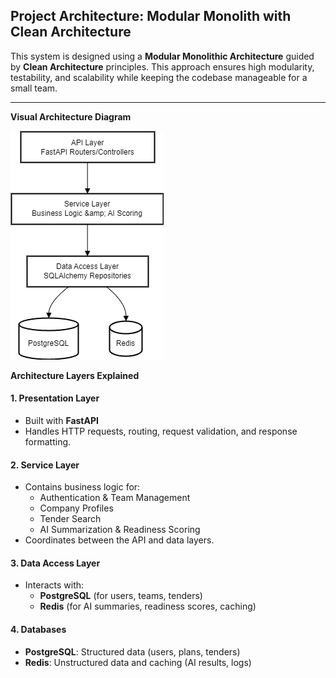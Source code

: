 ## Project Architecture: Modular Monolith with Clean Architecture

This system is designed using a **Modular Monolithic Architecture** guided by **Clean Architecture** principles. This approach ensures high modularity, testability, and scalability while keeping the codebase manageable for a small team.

---

**Visual Architecture Diagram**

![SmartTender Architecture](docs/SmartTenderArchitecture.png)

**Architecture Layers Explained**

#### 1. **Presentation Layer**
- Built with **FastAPI**
- Handles HTTP requests, routing, request validation, and response formatting.

#### 2. **Service Layer**
- Contains business logic for:
  - Authentication & Team Management
  - Company Profiles
  - Tender Search
  - AI Summarization & Readiness Scoring
- Coordinates between the API and data layers.

#### 3. **Data Access Layer**
- Interacts with:
  - **PostgreSQL** (for users, teams, tenders)
  - **Redis** (for AI summaries, readiness scores, caching)

#### 4. **Databases**
- **PostgreSQL**: Structured data (users, plans, tenders)
- **Redis**: Unstructured data and caching (AI results, logs)


